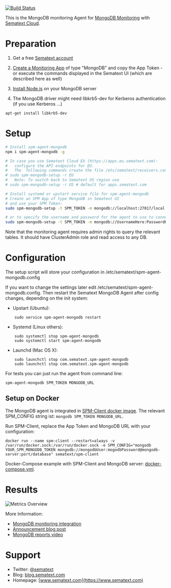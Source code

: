 [![Build Status](https://travis-ci.org/sematext/spm-agent-mongodb.svg?branch=master)](https://travis-ci.org/sematext/spm-agent-mongodb)

This is the MongoDB monitoring Agent for [MongoDB Monitoring](https://sematext.com/docs/integration/mongodb/) with [Sematext Cloud](https://sematext.com/cloud).

# Preparation 

1. Get a free [Sematext account](https://apps.sematext.com/ui/registration)  

2. [Create a Monitoring App](https://apps.sematext.com/spm-reports/registerApplication.do) of type "MongoDB" and copy the App Token - or execute the commands displayed in the Sematext UI (which are described here as well)

3. [Install Node.js](https://nodejs.org/en/download/package-manager/) on your MongoDB server

4. The MongoDB driver might need libkrb5-dev for Kerberos authentication (if you use Kerberos ...)
```
apt-get install libkrb5-dev
```
# Setup 
```sh
# Install spm-agent-mongodb 
npm i spm-agent-mongodb -g

# In case you use Sematext Cloud EU (https://apps.eu.sematext.com): 
#   configure the API endpoints for EU. 
#   The  following commands create the file /etc/sematext/receivers.config: 
# sudo spm-mongodb-setup -r EU 
#   Note: To switch back to Sematext US region use
# sudo spm-mongodb-setup -r US # default for apps.sematext.com

# Install systemd or upstart service file for spm-agent-mongodb
# Create an SPM App of type MongoDB in Sematext UI 
# and use your SPM Token:
sudo spm-mongodb-setup -t SPM_TOKEN -m mongodb://localhost:27017/local

# or to specify the username and password for the agent to use to connect to MongoDB
sudo spm-mongodb-setup -t SPM_TOKEN -m mongodb://UsernameHere:PasswordHere@localhost:27017/DbNameHere
```
Note that the monitoring agent requires admin rights to query the relevant tables. It should have ClusterAdmin role and read access to any DB.

# Configuration 

The setup script will store your configuration in /etc/sematext/spm-agent-mongodb.config 

If you want to change the settings later edit /etc/sematext/spm-agent-mongodb.config. 
Then restart the Sematext MongoDB Agent after config changes, depending on the init system:
- Upstart (Ubuntu):  
```
    sudo service spm-agent-mongodb restart 
```
- Systemd (Linux others):  
```
    sudo systemctl stop spm-agent-mongodb
    sudo systemctl start spm-agent-mongodb
```
- Launchd (Mac OS X): 
```
    sudo launchctl stop com.sematext.spm-agent-mongodb
    sudo launchctl stop com.sematext.spm-agent-mongodb
```

For tests you can just run the agent from command line:
```
spm-agent-mongodb SPM_TOKEN MONGODB_URL
```

## Setup on Docker

The MongoDB agent is integrated in [SPM-Client docker image](https://hub.docker.com/r/sematext/spm-client/).
The relevant SPM_CONFIG string ist: 
```mongodb SPM_TOKEN MONGODB_URL```. 

Run SPM-Client, replace the App Token and MongoDB URL with your configuration: 
```
docker run --name spm-client --restart=always -v /var/run/docker.sock:/var/run/docker.sock -e SPM_CONFIG="mongodb YOUR_SPM_MONGODB_TOKEN mongodb://mongodbUser:mogodbPassword@mongodb-server:port/database" sematext/spm-client
```

Docker-Compose example with SPM-Client and MongoDB server: [docker-compose.yml](https://github.com/sematext/docker-spm-client/blob/master/examples/mongodb/docker-compose.yml). 

# Results

![Metrics Overview](https://sematext.files.wordpress.com/2015/12/mongodb_overview.png)

More Information: 
- [MongoDB monitoring integration](https://sematext.com/docs/integration/mongodb) 
- [Announcement blog post](https://blog.sematext.com/mongodb-monitoring/) 
- [MongoDB reports video](https://www.youtube.com/watch?v=BIERrXzbiNM) 

# Support 

- Twitter: [@sematext](https://www.twitter.com/sematext)
- Blog: [blog.sematext.com](https://blog.sematext.com)
- Homepage: [www.sematext.com](https://www.sematext.com)
